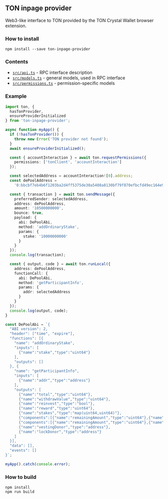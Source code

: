 ## TON inpage provider

Web3-like interface to TON provided by the TON Crystal Wallet browser extension.

### How to install

```shell
npm install --save ton-inpage-provider
```

### Contents

- [`src/api.ts`](./src/api.ts) - RPC interface description
- [`src/models.ts`](./src/models.ts) - general models, used in RPC interface
- [`src/permissions.ts`](./src/permissions.ts) - permission-specific models

### Example

```typescript
import ton, {
  hasTonProvider,
  ensureProviderInitialized
} from 'ton-inpage-provider';

async function myApp() {
  if (!hasTonProvider()) {
    throw new Error('TON provider not found');
  }
  await ensureProviderInitialized();

  const { accountInteraction } = await ton.requestPermissions({
    permissions: ['tonClient', 'accountInteraction']
  });

  const selectedAddress = accountInteraction![0].address;
  const dePoolAddress =
    '0:bbcbf7eb4b6f1203ba2d4ff5375de30a5408a8130bf79f870efbcfd49ec164e9';

  const { transaction } = await ton.sendMessage({
    preferredSender: selectedAddress,
    address: dePoolAddress,
    amount: '10500000000',
    bounce: true,
    payload: {
      abi: DePoolAbi,
      method: 'addOrdinaryStake',
      params: {
        stake: '10000000000'
      }
    }
  });
  console.log(transaction);

  const { output, code } = await ton.runLocal({
    address: dePoolAddress,
    functionCall: {
      abi: DePoolAbi,
      method: 'getParticipantInfo',
      params: {
        addr: selectedAddress
      }
    }
  });
  console.log(output, code);
}

const DePoolAbi = `{
  "ABI version": 2,
  "header": ["time", "expire"],
  "functions": [{
    "name": "addOrdinaryStake",
    "inputs": [
      {"name":"stake","type":"uint64"}
    ],
    "outputs": []
  }, {
    "name": "getParticipantInfo",
    "inputs": [
      {"name":"addr","type":"address"}
    ],
    "outputs": [
      {"name":"total","type":"uint64"},
      {"name":"withdrawValue","type":"uint64"},
      {"name":"reinvest","type":"bool"},
      {"name":"reward","type":"uint64"},
      {"name":"stakes","type":"map(uint64,uint64)"},
      {"components":[{"name":"remainingAmount","type":"uint64"},{"name":"lastWithdrawalTime","type":"uint64"},{"name":"withdrawalPeriod","type":"uint32"},{"name":"withdrawalValue","type":"uint64"},{"name":"owner","type":"address"}],"name":"vestings","type":"map(uint64,tuple)"},
      {"components":[{"name":"remainingAmount","type":"uint64"},{"name":"lastWithdrawalTime","type":"uint64"},{"name":"withdrawalPeriod","type":"uint32"},{"name":"withdrawalValue","type":"uint64"},{"name":"owner","type":"address"}],"name":"locks","type":"map(uint64,tuple)"},
      {"name":"vestingDonor","type":"address"},
      {"name":"lockDonor","type":"address"}
    ]
  }],
  "data": [],
  "events": []
}`;

myApp().catch(console.error);
```

### How to build

```shell
npm install
npm run build
```
